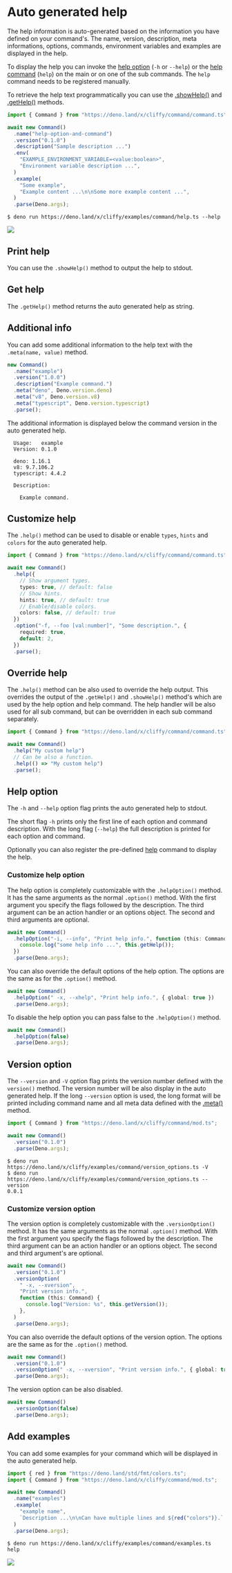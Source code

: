 # Auto generated help

The help information is auto-generated based on the information you have defined
on your command's. The name, version, description, meta informations, options,
commands, environment variables and examples are displayed in the help.

To display the help you can invoke the [help option](#help-option) (`-h` or
`--help`) or the [help command](./build_in_commands.md#help-command) (`help`) on
the main or on one of the sub commands. The `help` command needs to be
registered manually.

To retrieve the help text programmatically you can use the
[.showHelp()](#print-help) and [.getHelp()](#get-help) methods.

```typescript
import { Command } from "https://deno.land/x/cliffy/command/command.ts";

await new Command()
  .name("help-option-and-command")
  .version("0.1.0")
  .description("Sample description ...")
  .env(
    "EXAMPLE_ENVIRONMENT_VARIABLE=<value:boolean>",
    "Environment variable description ...",
  )
  .example(
    "Some example",
    "Example content ...\n\nSome more example content ...",
  )
  .parse(Deno.args);
```

```console
$ deno run https://deno.land/x/cliffy/examples/command/help.ts --help
```

![](assets/img/help.gif)

## Print help

You can use the `.showHelp()` method to output the help to stdout.

## Get help

The `.getHelp()` method returns the auto generated help as string.

## Additional info

You can add some additional information to the help text with the
`.meta(name, value)` method.

```ts
new Command()
  .name("example")
  .version("1.0.0")
  .description("Example command.")
  .meta("deno", Deno.version.deno)
  .meta("v8", Deno.version.v8)
  .meta("typescript", Deno.version.typescript)
  .parse();
```

The additional information is displayed below the command version in the auto
generated help.

```console
  Usage:   example
  Version: 0.1.0

  deno: 1.16.1
  v8: 9.7.106.2
  typescript: 4.4.2

  Description:

    Example command.
```

## Customize help

The `.help()` method can be used to disable or enable `types`, `hints` and
`colors` for the auto generated help.

```typescript
import { Command } from "https://deno.land/x/cliffy/command/command.ts";

await new Command()
  .help({
    // Show argument types.
    types: true, // default: false
    // Show hints.
    hints: true, // default: true
    // Enable/disable colors.
    colors: false, // default: true
  })
  .option("-f, --foo [val:number]", "Some description.", {
    required: true,
    default: 2,
  })
  .parse();
```

## Override help

The `.help()` method can be also used to override the help output. This
overrides the output of the `.getHelp()` and `.showHelp()` method's which are
used by the help option and help command. The help handler will be also used for
all sub command, but can be overridden in each sub command separately.

```typescript
import { Command } from "https://deno.land/x/cliffy/command/command.ts";

await new Command()
  .help("My custom help")
  // Can be also a function.
  .help(() => "My custom help")
  .parse();
```

## Help option

The `-h` and `--help` option flag prints the auto generated help to stdout.

The short flag `-h` prints only the first line of each option and command
description. With the long flag (`--help`) the full description is printed for
each option and command.

Optionally you can also register the pre-defined
[help](./build_in_commands.md#help-command) command to display the help.

### Customize help option

The help option is completely customizable with the `.helpOption()` method. It
has the same arguments as the normal `.option()` method. With the first argument
you specify the flags followed by the description. The third argument can be an
action handler or an options object. The second and third arguments are
optional.

```typescript
await new Command()
  .helpOption("-i, --info", "Print help info.", function (this: Command) {
    console.log("some help info ...", this.getHelp());
  })
  .parse(Deno.args);
```

You can also override the default options of the help option. The options are
the same as for the `.option()` method.

```typescript
await new Command()
  .helpOption(" -x, --xhelp", "Print help info.", { global: true })
  .parse(Deno.args);
```

To disable the help option you can pass false to the `.helpOption()` method.

```typescript
await new Command()
  .helpOption(false)
  .parse(Deno.args);
```

## Version option

The `--version` and `-V` option flag prints the version number defined with the
`version()` method. The version number will be also display in the auto
generated help. If the long `--version` option is used, the long format will be
printed including command name and all meta data defined with the
[.meta()](#additional-info) method.

```typescript
import { Command } from "https://deno.land/x/cliffy/command/mod.ts";

await new Command()
  .version("0.1.0")
  .parse(Deno.args);
```

```console
$ deno run https://deno.land/x/cliffy/examples/command/version_options.ts -V
$ deno run https://deno.land/x/cliffy/examples/command/version_options.ts --version
0.0.1
```

### Customize version option

The version option is completely customizable with the `.versionOption()`
method. It has the same arguments as the normal `.option()` method. With the
first argument you specify the flags followed by the description. The third
argument can be an action handler or an options object. The second and third
argument's are optional.

```typescript
await new Command()
  .version("0.1.0")
  .versionOption(
    " -x, --xversion",
    "Print version info.",
    function (this: Command) {
      console.log("Version: %s", this.getVersion());
    },
  )
  .parse(Deno.args);
```

You can also override the default options of the version option. The options are
the same as for the `.option()` method.

```typescript
await new Command()
  .version("0.1.0")
  .versionOption(" -x, --xversion", "Print version info.", { global: true })
  .parse(Deno.args);
```

The version option can be also disabled.

```typescript
await new Command()
  .versionOption(false)
  .parse(Deno.args);
```

## Add examples

You can add some examples for your command which will be displayed in the auto
generated help.

```typescript
import { red } from "https://deno.land/std/fmt/colors.ts";
import { Command } from "https://deno.land/x/cliffy/command/mod.ts";

await new Command()
  .name("examples")
  .example(
    "example name",
    `Description ...\n\nCan have multiple lines and ${red("colors")}.`,
  )
  .parse(Deno.args);
```

```console
$ deno run https://deno.land/x/cliffy/examples/command/examples.ts help
```

![](assets/img/examples.gif)
